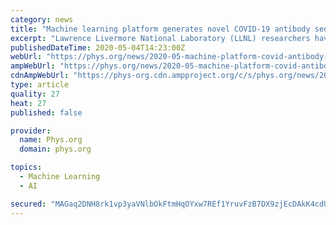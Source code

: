 ```yaml
---
category: news
title: "Machine learning platform generates novel COVID-19 antibody sequences for experimental testing"
excerpt: "Lawrence Livermore National Laboratory (LLNL) researchers have identified an initial set of therapeutic antibody sequences, designed in a few weeks using machine learning and supercomputing, aimed at binding and neutralizing SARS-CoV-2,"
publishedDateTime: 2020-05-04T14:23:00Z
webUrl: "https://phys.org/news/2020-05-machine-platform-covid-antibody-sequences.html"
ampWebUrl: "https://phys.org/news/2020-05-machine-platform-covid-antibody-sequences.amp"
cdnAmpWebUrl: "https://phys-org.cdn.ampproject.org/c/s/phys.org/news/2020-05-machine-platform-covid-antibody-sequences.amp"
type: article
quality: 27
heat: 27
published: false

provider:
  name: Phys.org
  domain: phys.org

topics:
  - Machine Learning
  - AI

secured: "MAGaq2DNH8rk1vp3yaVNlbOkFtmHqOYxw7REf1YruvFzB7DX9zjEcDAkK4cdU9Tl7Cv5OyOOBdMR+rKzoUaG6KZhZy2pCvuKnbkKJ0OzmPGt3ZKblLt8BbACzfRfyNypqq/QhCz8Kv5UZ6AHjY5VO/YSERDklT0VLIAtSUBDePOMm1IOP4ibNvg7m6RCraAOvuQS4tWI/NzJvgb2Wl4CciE4el/3CB0swDxOW7YFadMhx0JPST6AZ/j8tRuZxRaVNt1XIiiSyJWsHjFPDvliIK3zqdUFxRPI/haEDeQX92A3Hu2/CJ8qvBujN12PlLtQ+PyN4gK/OgtfstbLqO9nUX/b/JwFW1yK01aw6eqEwPJ+N98u06smcjZSnbwQQDB3y1ZSvCQfa68WMUzV2hVXUS6bqZlzzbWVzRz5UuG5ovKHTjpoH6rvJUyN7kJgAhp8uuY1EFI7UmdSM6rfkpp8s+MzL/NTIpOGQXZQuuTM1lI=;/8o8m2VcDYh4b6FCXGa5hQ=="
---
```


